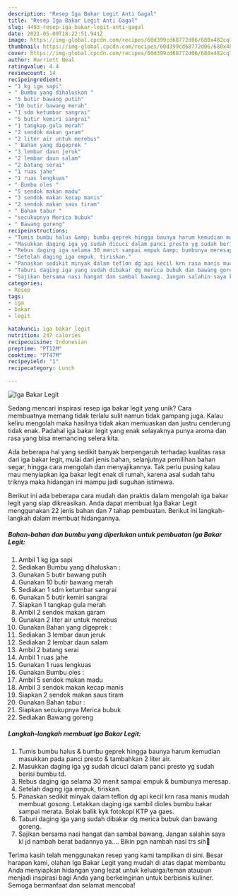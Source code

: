 ```yaml
---
description: "Resep Iga Bakar Legit Anti Gagal"
title: "Resep Iga Bakar Legit Anti Gagal"
slug: 4493-resep-iga-bakar-legit-anti-gagal
date: 2021-05-09T18:22:51.941Z
image: https://img-global.cpcdn.com/recipes/60d399cd68772d06/680x482cq70/iga-bakar-legit-foto-resep-utama.jpg
thumbnail: https://img-global.cpcdn.com/recipes/60d399cd68772d06/680x482cq70/iga-bakar-legit-foto-resep-utama.jpg
cover: https://img-global.cpcdn.com/recipes/60d399cd68772d06/680x482cq70/iga-bakar-legit-foto-resep-utama.jpg
author: Harriett Neal
ratingvalue: 4.4
reviewcount: 14
recipeingredient:
- "1 kg iga sapi"
- " Bumbu yang dihaluskan "
- "5 butir bawang putih"
- "10 butir bawang merah"
- "1 sdm ketumbar sangrai"
- "5 butir kemiri sangrai"
- "1 tangkap gula merah"
- "2 sendok makan garam"
- "2 liter air untuk merebus"
- " Bahan yang digeprek "
- "3 lembar daun jeruk"
- "2 lembar daun salam"
- "2 batang serai"
- "1 ruas jahe"
- "1 ruas lengkuas"
- " Bumbu oles "
- "5 sendok makan madu"
- "3 sendok makan kecap manis"
- "2 sendok makan saus tiram"
- " Bahan tabur "
- "secukupnya Merica bubuk"
- " Bawang goreng"
recipeinstructions:
- "Tumis bumbu halus &amp; bumbu geprek hingga baunya harum kemudian masukkan pada panci presto &amp; tambahkan 2 liter air."
- "Masukkan daging iga yg sudah dicuci dalam panci presto yg sudah berisi bumbu td."
- "Rebus daging iga selama 30 menit sampai empuk &amp; bumbunya meresap."
- "Setelah daging iga empuk, tiriskan."
- "Panaskan sedikit minyak dalam teflon dg api kecil krn rasa manis mudah membuat gosong. Letakkan daging iga sambil dioles bumbu bakar sampai merata. Bolak balik kyk fotokopi KTP ya gaes."
- "Taburi daging iga yang sudah dibakar dg merica bubuk dan bawang goreng."
- "Sajikan bersama nasi hangat dan sambal bawang. Jangan salahin saya kl jd nambah berat badannya ya.... Bikin pgn nambah nasi trs sih🙈"
categories:
- Resep
tags:
- iga
- bakar
- legit

katakunci: iga bakar legit 
nutrition: 247 calories
recipecuisine: Indonesian
preptime: "PT12M"
cooktime: "PT47M"
recipeyield: "1"
recipecategory: Lunch

---
```



![Iga Bakar Legit](https://img-global.cpcdn.com/recipes/60d399cd68772d06/680x482cq70/iga-bakar-legit-foto-resep-utama.jpg)

Sedang mencari inspirasi resep iga bakar legit yang unik? Cara membuatnya memang tidak terlalu sulit namun tidak gampang juga. Kalau keliru mengolah maka hasilnya tidak akan memuaskan dan justru cenderung tidak enak. Padahal iga bakar legit yang enak selayaknya punya aroma dan rasa yang bisa memancing selera kita.

Ada beberapa hal yang sedikit banyak berpengaruh terhadap kualitas rasa dari iga bakar legit, mulai dari jenis bahan, selanjutnya pemilihan bahan segar, hingga cara mengolah dan menyajikannya. Tak perlu pusing kalau mau menyiapkan iga bakar legit enak di rumah, karena asal sudah tahu triknya maka hidangan ini mampu jadi suguhan istimewa.




Berikut ini ada beberapa cara mudah dan praktis dalam mengolah iga bakar legit yang siap dikreasikan. Anda dapat membuat Iga Bakar Legit menggunakan 22 jenis bahan dan 7 tahap pembuatan. Berikut ini langkah-langkah dalam membuat hidangannya.

<!--inarticleads1-->

##### Bahan-bahan dan bumbu yang diperlukan untuk pembuatan Iga Bakar Legit:

1. Ambil 1 kg iga sapi
1. Sediakan  Bumbu yang dihaluskan :
1. Gunakan 5 butir bawang putih
1. Gunakan 10 butir bawang merah
1. Sediakan 1 sdm ketumbar sangrai
1. Gunakan 5 butir kemiri sangrai
1. Siapkan 1 tangkap gula merah
1. Ambil 2 sendok makan garam
1. Gunakan 2 liter air untuk merebus
1. Gunakan  Bahan yang digeprek :
1. Sediakan 3 lembar daun jeruk
1. Sediakan 2 lembar daun salam
1. Ambil 2 batang serai
1. Ambil 1 ruas jahe
1. Gunakan 1 ruas lengkuas
1. Gunakan  Bumbu oles :
1. Ambil 5 sendok makan madu
1. Ambil 3 sendok makan kecap manis
1. Siapkan 2 sendok makan saus tiram
1. Gunakan  Bahan tabur :
1. Siapkan secukupnya Merica bubuk
1. Sediakan  Bawang goreng




<!--inarticleads2-->

##### Langkah-langkah membuat Iga Bakar Legit:

1. Tumis bumbu halus &amp; bumbu geprek hingga baunya harum kemudian masukkan pada panci presto &amp; tambahkan 2 liter air.
1. Masukkan daging iga yg sudah dicuci dalam panci presto yg sudah berisi bumbu td.
1. Rebus daging iga selama 30 menit sampai empuk &amp; bumbunya meresap.
1. Setelah daging iga empuk, tiriskan.
1. Panaskan sedikit minyak dalam teflon dg api kecil krn rasa manis mudah membuat gosong. Letakkan daging iga sambil dioles bumbu bakar sampai merata. Bolak balik kyk fotokopi KTP ya gaes.
1. Taburi daging iga yang sudah dibakar dg merica bubuk dan bawang goreng.
1. Sajikan bersama nasi hangat dan sambal bawang. Jangan salahin saya kl jd nambah berat badannya ya.... Bikin pgn nambah nasi trs sih🙈




Terima kasih telah menggunakan resep yang kami tampilkan di sini. Besar harapan kami, olahan Iga Bakar Legit yang mudah di atas dapat membantu Anda menyiapkan hidangan yang lezat untuk keluarga/teman ataupun menjadi inspirasi bagi Anda yang berkeinginan untuk berbisnis kuliner. Semoga bermanfaat dan selamat mencoba!
